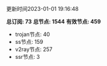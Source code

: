 更新时间2023-01-01 19:16:48

**总订阅: 73**
**总节点: 1544**
**有效节点: 459**
- trojan节点: 40
- ss节点: 159
- v2ray节点: 257
- ssr节点: 3
